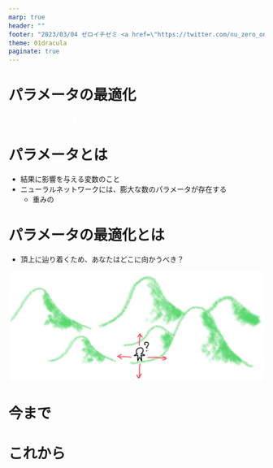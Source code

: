 ```yaml
---
marp: true
header: ""
footer: "2023/03/04 ゼロイチゼミ <a href=\"https://twitter.com/nu_zero_one\" style=\"color:white\">@nu_zero_one</a>"
theme: 01dracula
paginate: true
---
```


<!--
headingDivider: 1
_class: title
_paginate: false
-->

# パラメータの最適化

<a style="color:white; text-decoration: none;" href="https://github.com/kentakom1213">ぱうえる（けんた）:link:</a>

# パラメータとは

- 結果に影響を与える変数のこと
- ニューラルネットワークには、膨大な数のパラメータが存在する
  - 重みの


# パラメータの最適化とは
- 頂上に辿り着くため、あなたはどこに向かうべき？

![w:900](images/adventurer.jpg)


# 今まで


# これから
